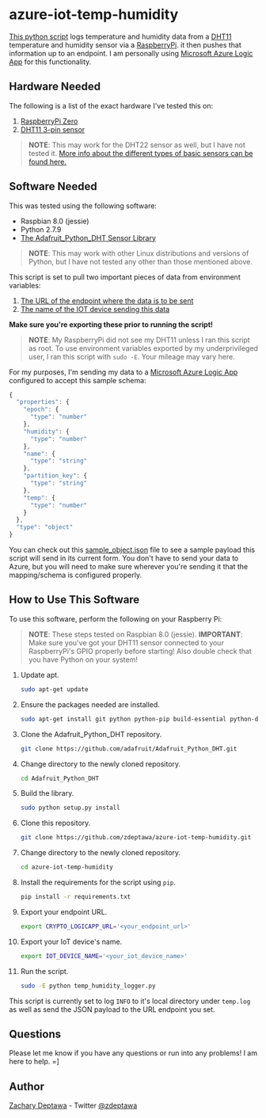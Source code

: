 # azure-iot-temp-humidity

[This python script](temp_humidity_logger.py) logs temperature and humidity data from a [DHT11](https://www.adafruit.com/product/386) temperature and humidity sensor via a [RaspberryPi](https://www.raspberrypi.org/). it then pushes that information up to an endpoint. I am personally using [Microsoft Azure Logic App](https://azure.microsoft.com/en-us/services/logic-apps/) for this functionality.

## Hardware Needed

The following is a list of the exact hardware I've tested this on:

1. [RaspberryPi Zero](https://www.adafruit.com/product/2885?gclid=CjwKCAjw6djYBRB8EiwAoAF6oUoEUy16wZWjEGsVpxb3Yl7SzwbvgiCFBv7bbxp7MjHCk8kaTDM9SBoCQPoQAvD_BwE)
2. [DHT11 3-pin sensor](https://www.amazon.com/HiLetgo-Temperature-Humidity-Arduino-Raspberry/dp/B01DKC2GQ0/ref=sr_1_1?ie=UTF8&qid=1528212073&sr=8-1&keywords=dht11)

>**NOTE**: This may work for the DHT22 sensor as well, but I have not tested it. [More info about the different types of basic sensors can be found here.](https://learn.adafruit.com/dht/overview?gclid=CjwKCAjw6djYBRB8EiwAoAF6oQPSnMy0Bl5ASzbWRrnwBWxeKdTrbotF1JVhwHolATO3zRphcGmHFBoCL-AQAvD_BwE)

## Software Needed

This was tested using the following software:

- Raspbian 8.0 (jessie)
- Python 2.7.9
- [The Adafruit_Python_DHT Sensor Library](https://github.com/adafruit/Adafruit_Python_DHT)

>**NOTE**: This may work with other Linux distributions and versions of Python, but I have not tested any other than those mentioned above.

This script is set to pull two important pieces of data from environment variables:

1. [The URL of the endpoint where the data is to be sent](https://github.com/zdeptawa/azure-iot-temp-humidity/blob/master/temp_humidity_logger.py#L17)
2. [The name of the IOT device sending this data](https://github.com/zdeptawa/azure-iot-temp-humidity/blob/master/temp_humidity_logger.py#L16)

**Make sure you're exporting these prior to running the script!**

>**NOTE**: My RaspberryPi did not see my DHT11 unless I ran this script as root. To use environment variables exported by my underprivileged user, I ran this script with `sudo -E`. Your mileage may vary here.

For my purposes, I'm sending my data to a [Microsoft Azure Logic App](https://azure.microsoft.com/en-us/services/logic-apps/) configured to accept this sample schema:

```javascript
{
  "properties": {
    "epoch": {
      "type": "number"
    },
    "humidity": {
      "type": "number"
    },
    "name": {
      "type": "string"
    },
    "partition_key": {
      "type": "string"
    },
    "temp": {
      "type": "number"
    }
  },
  "type": "object"
}
```

You can check out this [sample_object.json](sample_object.json) file to see a sample payload this script will send in its current form. You don't have to send your data to Azure, but you will need to make sure wherever you're sending it that the mapping/schema is configured properly.

## How to Use This Software

To use this software, perform the following on your Raspberry Pi:

>**NOTE**: These steps tested on Raspbian 8.0 (jessie).
>**IMPORTANT**: Make sure you've got your DHT11 sensor connected to your RaspberryPi's GPIO properly before starting! Also double check that you have Python on your system!

1. Update apt.
    ```sh
    sudo apt-get update
    ```
2. Ensure the packages needed are installed.
    ```sh
    sudo apt-get install git python python-pip build-essential python-dev -y
    ```
3. Clone the Adafruit_Python_DHT repository.
    ```sh
    git clone https://github.com/adafruit/Adafruit_Python_DHT.git
    ```
4. Change directory to the newly cloned repository.
    ```sh
    cd Adafruit_Python_DHT
    ```
5. Build the library.
    ```sh
    sudo python setup.py install
    ```
6. Clone this repository.
    ```sh
    git clone https://github.com/zdeptawa/azure-iot-temp-humidity.git
    ```
7. Change directory to the newly cloned repository.
    ```sh
    cd azure-iot-temp-humidity
    ```
8. Install the requirements for the script using `pip`.
    ```sh
    pip install -r requirements.txt
    ```
9. Export your endpoint URL.
    ```sh
    export CRYPTO_LOGICAPP_URL='<your_endpoint_url>'
    ```
10. Export your IoT device's name.
    ```sh
    export IOT_DEVICE_NAME='<your_iot_device_name>'
    ```
11. Run the script.
    ```sh
    sudo -E python temp_humidity_logger.py
    ```

This script is currently set to log `INFO` to it's local directory under `temp.log` as well as send the JSON payload to the URL endpoint you set.

## Questions

Please let me know if you have any questions or run into any problems! I am here to help. =]

## Author

[Zachary Deptawa](https://github.com/zdeptawa) - Twitter [@zdeptawa](https://twitter.com/zdeptawa)